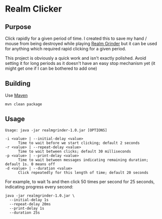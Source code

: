 # Realm Clicker

## Purpose

Click rapidly for a given period of time. I created this to save my hand / mouse
from being destroyed while playing [Realm Grinder](http://www.kongregate.com/games/DivineGames/realm-grinder)
but it can be used for anything which required rapid clicking for a given period.

This project is obviously a quick work and isn't exactly polished. Avoid setting it for long periods as
it doesn't have an easy stop mechanism yet (it might get one if I can be bothered to add one)

## Building

Use [Maven](https://maven.apache.org/)

    mvn clean package

## Usage

    Usage: java -jar realmgrinder-1.0.jar [OPTIONS]

    -i <value> | --initial-delay <value>
          Time to wait before we start clicking; default 2 seconds
    -r <value> | --repeat-delay <value>
          Time to wait between clicks; default 30 milliseconds
    -p <value> | --print-delay <value>
          Time to wait between messages indicating remaining duration; default 1s. 0 means off
    -d <value> | --duration <value>
          Click repeatedly for this length of time; default 20 seconds

For example, to wait 1s and then click 50 times per second for 25 seconds, indicating progress every second:

    java -jar realmgrinder-1.0.jar \
      --initial-delay 1s
      --repeat-delay 20ms
      --print-delay 1s
      --duration 25s
